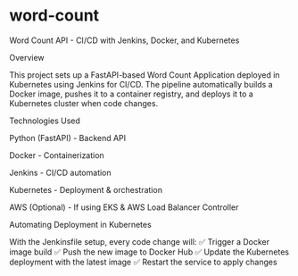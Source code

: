 # word-count

Word Count API - CI/CD with Jenkins, Docker, and Kubernetes

Overview

This project sets up a FastAPI-based Word Count Application deployed in Kubernetes using Jenkins for CI/CD. The pipeline automatically builds a Docker image, pushes it to a container registry, and deploys it to a Kubernetes cluster when code changes.

Technologies Used

Python (FastAPI) - Backend API

Docker - Containerization

Jenkins - CI/CD automation

Kubernetes - Deployment & orchestration

AWS (Optional) - If using EKS & AWS Load Balancer Controller

Automating Deployment in Kubernetes

With the Jenkinsfile setup, every code change will:
✅ Trigger a Docker image build
✅ Push the new image to Docker Hub
✅ Update the Kubernetes deployment with the latest image
✅ Restart the service to apply changes
